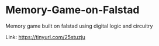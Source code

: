 # Memory-Game-on-Falstad
Memory game built on falstad using digital logic and circuitry 

Link: https://tinyurl.com/25stuzju
